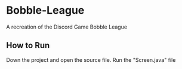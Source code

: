 # Bobble-League
A recreation of the Discord Game Bobble League

## How to Run
Down the project and open the source file. Run the "Screen.java" file
